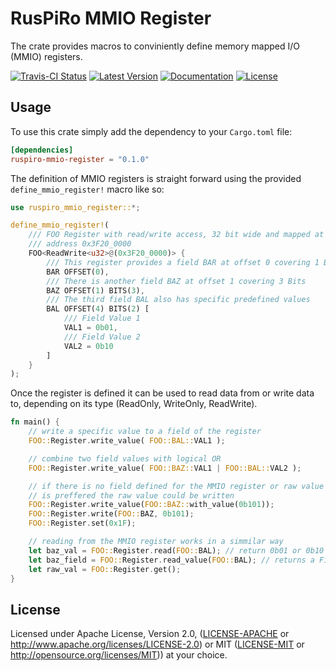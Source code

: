 # RusPiRo MMIO Register

The crate provides macros to conviniently define memory mapped I/O (MMIO) registers.

[![Travis-CI Status](https://api.travis-ci.org/RusPiRo/ruspiro-mmio-register.svg?branch=release)](https://travis-ci.org/RusPiRo/ruspiro-mmio-register)
[![Latest Version](https://img.shields.io/crates/v/ruspiro-mmio-register.svg)](https://crates.io/crates/ruspiro-mmio-register)
[![Documentation](https://docs.rs/ruspiro-mmio-register/badge.svg)](https://docs.rs/ruspiro-mmio-register)
[![License](https://img.shields.io/crates/l/ruspiro-mmio-register.svg)](https://github.com/RusPiRo/ruspiro-mmio-register#license)

## Usage

To use this crate simply add the dependency to your ``Cargo.toml`` file:

```toml
[dependencies]
ruspiro-mmio-register = "0.1.0"
```

The definition of MMIO registers is straight forward using the provided `define_mmio_register!` macro like so:

```rust
use ruspiro_mmio_register::*;

define_mmio_register!(
    /// FOO Register with read/write access, 32 bit wide and mapped at memory
    /// address 0x3F20_0000
    FOO<ReadWrite<u32>@(0x3F20_0000)> {
        /// This register provides a field BAR at offset 0 covering 1 Bit
        BAR OFFSET(0),
        /// There is another field BAZ at offset 1 covering 3 Bits
        BAZ OFFSET(1) BITS(3),
        /// The third field BAL also has specific predefined values
        BAL OFFSET(4) BITS(2) [
            /// Field Value 1
            VAL1 = 0b01,
            /// Field Value 2
            VAL2 = 0b10
        ]
    }
);
```

Once the register is defined it can be used to read data from or write data to, depending on its type (ReadOnly, WriteOnly, ReadWrite).

```rust
fn main() {
    // write a specific value to a field of the register
    FOO::Register.write_value( FOO::BAL::VAL1 );

    // combine two field values with logical OR
    FOO::Register.write_value( FOO::BAZ::VAL1 | FOO::BAL::VAL2 );

    // if there is no field defined for the MMIO register or raw value storage
    // is preffered the raw value could be written
    FOO::Register.write_value(FOO::BAZ::with_value(0b101));
    FOO::Register.write(FOO::BAZ, 0b101);
    FOO::Register.set(0x1F);

    // reading from the MMIO register works in a simmilar way
    let baz_val = FOO::Register.read(FOO::BAL); // return 0b01 or 0b10 eg.
    let baz_field = FOO::Register.read_value(FOO::BAL); // returns a FieldValue
    let raw_val = FOO::Register.get();
}
```

## License

Licensed under Apache License, Version 2.0, ([LICENSE-APACHE](LICENSE-APACHE) or http://www.apache.org/licenses/LICENSE-2.0) or MIT ([LICENSE-MIT](LICENSE-MIT) or http://opensource.org/licenses/MIT)) at your choice.